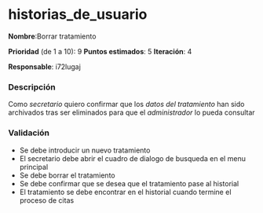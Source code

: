 # historias_de_usuario

**Nombre**:Borrar tratamiento

**Prioridad** (de 1 a 10): 9
**Puntos estimados**: 5
**Iteración**: 4

**Responsable**: i72lugaj

### Descripción

Como *secretario* quiero confirmar que los *datos del tratamiento* han sido archivados tras ser eliminados para que el *administrador* lo pueda consultar

### Validación

* Se debe introducir un nuevo tratamiento
* El secretario debe abrir el cuadro de dialogo de busqueda en el menu principal
* Se debe borrar el tratamiento
* Se debe confirmar que se desea que el tratamiento pase al historial
* El tratamiento se debe encontrar en el historial cuando termine el proceso
 de citas
